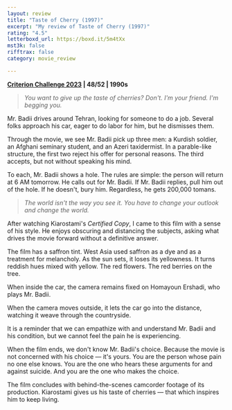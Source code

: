 ```yaml
---
layout: review
title: "Taste of Cherry (1997)"
excerpt: "My review of Taste of Cherry (1997)"
rating: "4.5"
letterboxd_url: https://boxd.it/5m4tXx
mst3k: false
rifftrax: false
category: movie_review

---
```


<b><a href="https://boxd.it/pXW6q/detail">Criterion Challenge 2023</a> | 48/52 | 1990s</b>

<blockquote><i>You want to give up the taste of cherries? Don't. I'm your friend. I'm begging you.</i></blockquote>

Mr. Badii drives around Tehran, looking for someone to do a job. Several folks approach his car, eager to do labor for him, but he dismisses them.

Through the movie, we see Mr. Badii pick up three men: a Kurdish soldier, an Afghani seminary student, and an Azeri taxidermist. In a parable-like structure, the first two reject his offer for personal reasons. The third accepts, but not without speaking his mind.

To each, Mr. Badii shows a hole. The rules are simple: the person will return at 6 AM tomorrow. He calls out for Mr. Badii. If Mr. Badii replies, pull him out of the hole. If he doesn't, bury him. Regardless, he gets 200,000 tomans.

<blockquote><i>The world isn't the way you see it. You have to change your outlook and change the world.</i></blockquote>

After watching Kiarostami's <i>Certified Copy</i>, I came to this film with a sense of his style. He enjoys obscuring and distancing the subjects, asking what drives the movie forward without a definitive answer.

The film has a saffron tint. West Asia used saffron as a dye and as a treatment for melancholy. As the sun sets, it loses its yellowness. It turns reddish hues mixed with yellow. The red flowers. The red berries on the tree.

When inside the car, the camera remains fixed on Homayoun Ershadi, who plays Mr. Badii.

When the camera moves outside, it lets the car go into the distance, watching it weave through the countryside.

It is a reminder that we can empathize with and understand Mr. Badii and his condition, but we cannot feel the pain he is experiencing.

When the film ends, we don't know Mr. Badii's choice. Because the movie is not concerned with his choice — it's yours. You are the person whose pain no one else knows. You are the one who hears these arguments for and against suicide. And you are the one who makes the choice.

The film concludes with behind-the-scenes camcorder footage of its production. Kiarostami gives us his taste of cherries — that which inspires him to keep living.